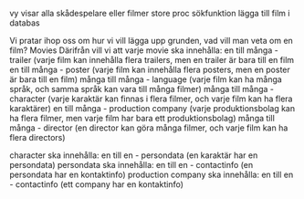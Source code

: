 vy visar alla skådespelare eller filmer
store proc 
sökfunktion
lägga till film i databas

Vi pratar ihop oss om hur vi vill lägga upp grunden, vad vill man veta
om en film?
Movies
Därifrån vill vi att varje movie ska innehålla:
en till många - trailer (varje film kan innehålla flera trailers, men en trailer är bara till en film
en till många - poster (varje film kan innehålla flera posters, men en poster är bara till en film)
många till många - language (varje film kan ha många språk, och samma språk kan vara till många filmer)
många till många - character (varje karaktär kan finnas i flera filmer, och varje film kan ha flera karaktärer)
en till många - production company (varje produktionsbolag kan ha flera filmer, men varje film har bara ett produktionsbolag)
många till många - director (en director kan göra många filmer, och varje film kan ha flera directors)

character ska innehålla:
en till en - persondata (en karaktär har en persondata)
persondata ska innehålla:
en till en - contactinfo (en persondata har en kontaktinfo)
production company ska innehålla:
en till en - contactinfo (ett company har en kontaktinfo)

